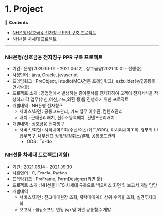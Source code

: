 # 1. Project
**:book: Contents**
* [NH은행/상호금융 전자창구 PPR 구축 프로젝트](#NH은행/상호금융-전자창구-PPR-구축-프로젝트)
* [NH선물 차세대 프로젝트](#NH선물-차세대-프로젝트)
---

### NH은행/상호금융 전자창구 PPR 구축 프로젝트
* 기간 : 은행(2020.10-01 - 2021.06.12) , 상호금융(2021.10.01 - 진행중)
* 사용언어 : java, Oracle, javascript
* 프레임워크 : ProObject, Istudio(MCA전문 프레임워크), ezbuilder(농협공통화면개발툴)
* 프로젝트 소개 : 영업점에서 발생하는 종이문서를 전자화하여 고객이 전자서식을 작성하고 각 업무(수신,여신,카드,외환 등)를 진행하기 위한 프로젝트
* 개발내역 : NH은행 전자창구
  * 서비스/화면 : 공통코드관리, 카드 업무 이수관, 컨텐츠관리
  * 배치 : 근태관리배치, 신주소등록배치, 컨텐츠관리배치
* 개발내역 : 상호금융 전자창구
  * 서비스/화면 : 처리내역조회(수신/여신/카드/ODS), 미처리내역조회, 업무취소/업무복구, 내부전표 정정/정정취소/결재, 공통코드관리
    * ODS : To-do
### NH선물 차세대 프로젝트(지원)
* 기간 : 2021.06.14 - 2021.09.30
* 사용언어 : C, Oracle, Python
* 프레임워크 : ProFrame, FormDesigner(화면 툴)
* 프로젝트 소개 : NH선물 HTS 차세대 구축으로 백오피스 화면 및 보고서 개발 담당
* 개발내역
  * 서비스/화면 : 잔고매매원장 조회, 위탁매매계좌 상위 수익률 조회, 실전투자대회
  * 보고서 : 클립소프트 연동 jsp 및 화면 공통함수 개발
